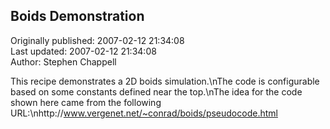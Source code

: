 ## Boids Demonstration  
Originally published: 2007-02-12 21:34:08  
Last updated: 2007-02-12 21:34:08  
Author: Stephen Chappell  
  
This recipe demonstrates a 2D boids simulation.\nThe code is configurable based on some constants defined near the top.\nThe idea for the code shown here came from the following URL:\nhttp://www.vergenet.net/~conrad/boids/pseudocode.html